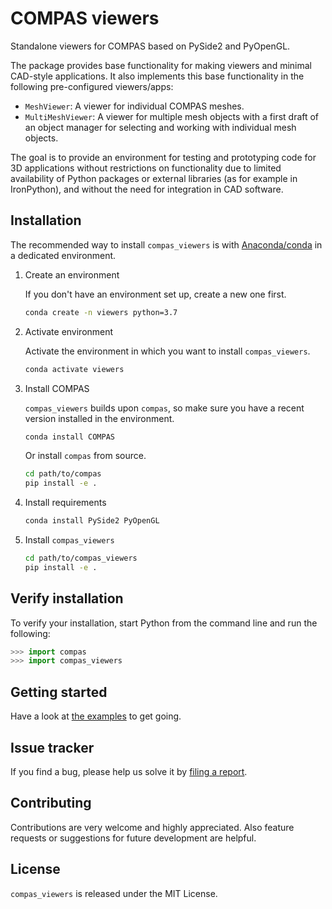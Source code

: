 # COMPAS viewers

Standalone viewers for COMPAS based on PySide2 and PyOpenGL.

The package provides base functionality for making viewers and minimal CAD-style applications.
It also implements this base functionality in the following pre-configured viewers/apps:

* `MeshViewer`: A viewer for individual COMPAS meshes.
* `MultiMeshViewer`: A viewer for multiple mesh objects with a first draft of an object manager for selecting and working with individual mesh objects.

The goal is to provide an environment for testing and prototyping code for 3D applications without restrictions on functionality due to limited availability of Python packages or external libraries (as for example in IronPython), and without the need for integration in CAD software.

## Installation

The recommended way to install `compas_viewers` is with [Anaconda/conda](https://conda.io/docs/) in a dedicated environment.

1. Create an environment

   If you don't have an environment set up, create a new one first.

   ```bash
   conda create -n viewers python=3.7
   ```

2. Activate environment

   Activate the environment in which you want to install `compas_viewers`.

   ```bash
   conda activate viewers
   ```

3. Install COMPAS

   `compas_viewers` builds upon `compas`, so make sure you have a recent version installed in the environment.

   ```bash
   conda install COMPAS
   ```

   Or install `compas` from source.

   ```bash
   cd path/to/compas
   pip install -e .
   ```

4. Install requirements

   ```bash
   conda install PySide2 PyOpenGL
   ```

5. Install `compas_viewers`

   ```bash
   cd path/to/compas_viewers
   pip install -e .
   ```

## Verify installation

To verify your installation, start Python from the command line and run the following:

```python
>>> import compas
>>> import compas_viewers
```

## Getting started

Have a look at [the examples](https://github.com/compas-dev/compas_viewers/tree/master/examples) to get going.

## Issue tracker

If you find a bug, please help us solve it by [filing a report](https://github.com/compas-dev/compas_viewers/issues).

## Contributing

Contributions are very welcome and highly appreciated. Also feature requests or suggestions for future development are helpful.

## License

`compas_viewers` is released under the MIT License.

